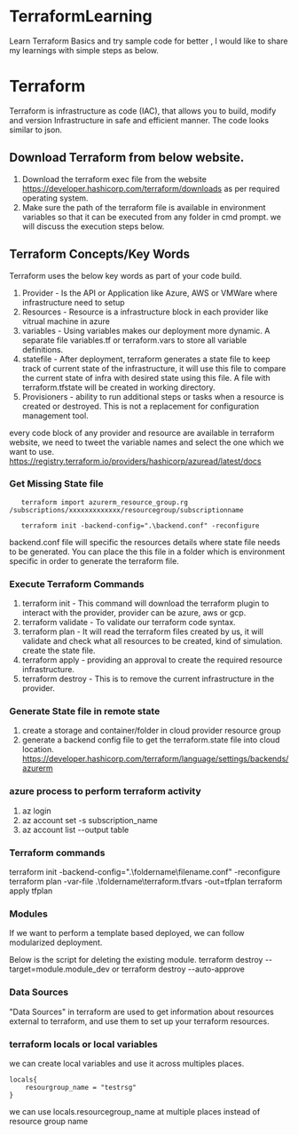 # TerraformLearning
Learn Terraform Basics and try sample code for better , I would like to share my learnings with simple steps as below.

# Terraform
Terraform is infrastructure as code (IAC), that allows you to build, modify and version Infrastructure in safe and efficient manner. The code looks similar to json.

## Download Terraform from below website.
1. Download the terraform exec file from the website https://developer.hashicorp.com/terraform/downloads as per required operating system.
2. Make sure the path of the terraform file is available in environment variables so that it can be executed from any folder in cmd prompt. we will discuss the execution steps below.

## Terraform Concepts/Key Words
Terraform uses the below key words as part of your code build.
1. Provider - Is the API or Application like Azure, AWS or VMWare where infrastructure need to setup
2. Resources - Resource is a infrastructure block in each provider like vitrual machine in azure
3. variables - Using variables makes our deployment more dynamic. A separate file variables.tf or terraform.vars to store all variable definitions.
4. statefile - After deployment, terraform generates a state file to keep track of current state of the infrastructure, it will use this file to compare the current state of infra with desired state using this file. A file with terraform.tfstate will be created in working directory.
5. Provisioners - ability to run additional steps or tasks when a resource is created or destroyed. This is not a replacement for configuration management tool.

every code block of any provider and resource are available in terraform website, we need to tweet the variable names and select the one which we want to use.
https://registry.terraform.io/providers/hashicorp/azuread/latest/docs
       
   ### Get Missing State file
       terraform import azurerm_resource_group.rg /subscriptions/xxxxxxxxxxxxx/resourcegroup/subscriptionname

       terraform init -backend-config=".\backend.conf" -reconfigure
   
backend.conf file will specific the resources details where state file needs to be generated. You can place the this file in a folder which is environment specific in order to generate the terraform file.   


### Execute Terraform Commands
1. terraform init - This command will download the terraform plugin to interact with the provider, provider can be azure, aws or gcp.
2. terraform validate - To validate our terraform code syntax. 
3. terraform plan - It will read the terraform files created by us, it will validate and check what all resources to be created, kind of simulation. create the state file.
4. terraform apply - providing an approval to create the required resource infrastructure.
5. terraform destroy - This is to remove the current infrastructure in the provider.

### Generate State file in remote state
1. create a storage and container/folder in cloud provider resource group
2. generate a backend config file to get the terraform.state file into cloud location.
https://developer.hashicorp.com/terraform/language/settings/backends/azurerm

### azure process to perform terraform activity
1. az login
2. az account set -s subscription_name
3. az account list --output table

### Terraform commands
terraform init -backend-config=".\foldername\filename.conf" -reconfigure
terraform plan -var-file .\foldername\terraform.tfvars -out=tfplan
terraform apply tfplan

### Modules
If we want to perform a template based deployed, we can follow modularized deployment.

Below is the script for deleting the existing module.
terraform destroy --target=module.module_dev 
or 
terraform destroy --auto-approve


### Data Sources 
"Data Sources" in terraform are used to get information about resources external to terraform, and use them to set up your terraform resources.


### terraform locals or local variables 
we can create local variables and use it across multiples places.
    
    locals{
        resourgroup_name = "testrsg"
    }

we can use locals.resourcegroup_name at multiple places instead of resource group name


